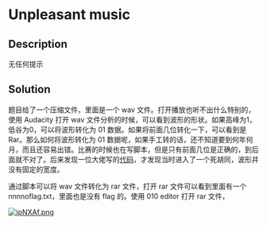 # Unpleasant music

## Description

无任何提示

## Solution

题目给了一个压缩文件，里面是一个 wav 文件。打开播放也听不出什么特别的，使用 Audacity 打开 wav 文件分析的时候，可以看到波形的形状。如果高峰为1，低谷为0，可以将波形转化为 01 数据。如果将前面几位转化一下，可以看到是 Rar。那么如何将波形转化为 01 数据呢，如果手工转的话，还不知道要到何年何月，而且还容易出错。比赛的时候也在写脚本，但是只有前面几位是正确的，到后面就不对了。后来发现一位大佬写的[代码](http://since1994.cn/?p=198)，才发现当时进入了一个死胡同，波形并没有固定的宽度。

通过脚本可以将 wav 文件转化为 rar 文件，打开 rar 文件可以看到里面有一个 nnnnoflag.txt，里面也是没有 flag 的。使用 010 editor 打开 rar 文件，

[![ipNXAf.png](https://s1.ax1x.com/2018/09/05/ipNXAf.png)](https://imgchr.com/i/ipNXAf)